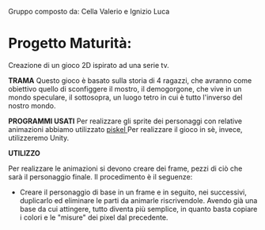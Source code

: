   Gruppo composto da: Cella Valerio e Ignizio Luca 
# Progetto Maturità:
  Creazione di un gioco 2D ispirato ad una serie tv.
  
  <b>TRAMA</b>
  Questo gioco è basato sulla storia di 4 ragazzi, che avranno come obiettivo quello di sconfiggere il mostro, il demogorgone, che vive in   un mondo speculare, il sottosopra, un luogo tetro in cui è tutto l'inverso del nostro mondo.
 
<b> PROGRAMMI USATI</b>
 Per realizzare gli sprite dei personaggi con relative animazioni abbiamo utilizzato <a href=http://www.piskelapp.com/> piskel </a>
 Per realizzare il gioco in sè, invece, utilizzeremo Unity.
 
 <b> UTILIZZO</b>
  
 Per realizzare le animazioni si devono creare dei frame, pezzi di ciò che sarà il personaggio finale. Il procedimento è il seguenze:
- Creare il personaggio di base in un frame e in seguito, nei successivi, duplicarlo ed eliminare le parti da animarle riscrivendole.
Avendo già una base da cui attingere, tutto diventa più semplice, in quanto basta copiare i colori e le "misure" dei pixel dal precedente.


 

